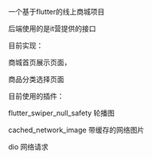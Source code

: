 一个基于flutter的线上商城项目

后端使用的是it营提供的接口

目前实现：

商城首页展示页面，

商品分类选择页面


目前使用的插件：

flutter_swiper_null_safety 轮播图

cached_network_image 带缓存的网络图片

dio 网络请求
